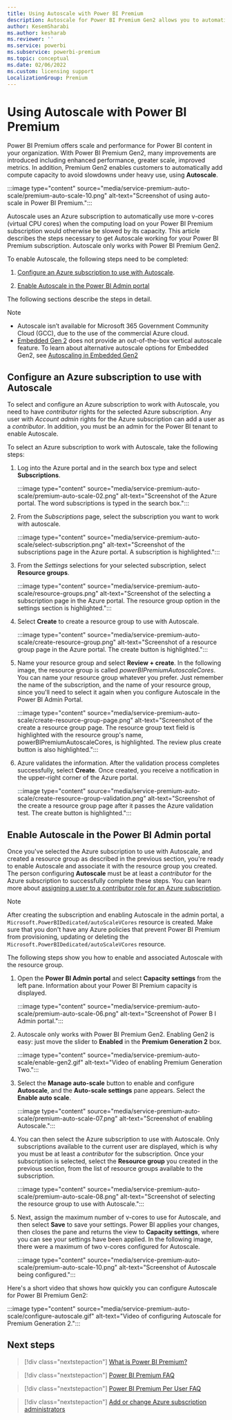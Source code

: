 ```yaml
---
title: Using Autoscale with Power BI Premium
description: Autoscale for Power BI Premium Gen2 allows you to automatically scale processing power to meet your Power BI user requirements
author: KesemSharabi
ms.author: kesharab
ms.reviewer: ''
ms.service: powerbi
ms.subservice: powerbi-premium
ms.topic: conceptual
ms.date: 02/06/2022
ms.custom: licensing support
LocalizationGroup: Premium
---
```


# Using Autoscale with Power BI Premium

Power BI Premium offers scale and performance for Power BI content in your organization. With Power BI Premium Gen2, many improvements are introduced including enhanced performance, greater scale, improved metrics. In addition, Premium Gen2 enables customers to automatically add compute capacity to avoid slowdowns under heavy use, using **Autoscale**.

:::image type="content" source="media/service-premium-auto-scale/premium-auto-scale-10.png" alt-text="Screenshot of using auto-scale in Power BI Premium.":::

Autoscale uses an Azure subscription to automatically use more v-cores (virtual CPU cores) when the computing load on your Power BI Premium subscription would otherwise be slowed by its capacity. This article describes the steps necessary to get Autoscale working for your Power BI Premium subscription. Autoscale only works with Power BI Premium Gen2.

To enable Autoscale, the following steps need to be completed:

1. [Configure an Azure subscription to use with Autoscale](#configure-an-azure-subscription-to-use-with-autoscale).

2. [Enable Autoscale in the Power BI Admin portal](#enable-autoscale-in-the-power-bi-admin-portal)

The following sections describe the steps in detail.

>[!NOTE]
>
>* Autoscale isn’t available for Microsoft 365 Government Community Cloud (GCC), due to the use of the commercial Azure cloud.
>* [Embedded Gen 2](../developer/embedded/embedded-analytics-power-bi.md) does not provide an out-of-the-box vertical autoscale feature. To learn about alternative autoscale options for Embedded Gen2, see [Autoscaling in Embedded Gen2](../developer/embedded/azure-pbie-scale-capacity.md#autoscale-your-capacity)

## Configure an Azure subscription to use with Autoscale

To select and configure an Azure subscription to work with Autoscale, you need to have *contributor* rights for the selected Azure subscription. Any user with *Account admin* rights for the Azure subscription can add a user as a *contributor*. In addition, you must be an admin for the Power BI tenant to enable Autoscale.

To select an Azure subscription to work with Autoscale, take the following steps:

1. Log into the Azure portal and in the search box type and select **Subscriptions**.

    :::image type="content" source="media/service-premium-auto-scale/premium-auto-scale-02.png" alt-text="Screenshot of the Azure portal. The word subscriptions is typed in the search box.":::

2. From the *Subscriptions* page, select the subscription you want to work with autoscale.

    :::image type="content" source="media/service-premium-auto-scale/select-subscription.png" alt-text="Screenshot of the subscriptions page in the Azure portal. A subscription is highlighted.":::

3. From the *Settings* selections for your selected subscription, select **Resource groups**.

    :::image type="content" source="media/service-premium-auto-scale/resource-groups.png" alt-text="Screenshot of the selecting a subscription page in the Azure portal. The resource group option in the settings section is highlighted.":::

4. Select **Create** to create a resource group to use with Autoscale.

    :::image type="content" source="media/service-premium-auto-scale/create-resource-group.png" alt-text="Screenshot of a resource group page in the Azure portal. The create button is highlighted.":::

5. Name your resource group and select **Review + create**. In the following image, the resource group is called *powerBIPremiumAutoscaleCores*. You can name your resource group whatever you prefer. Just remember the name of the subscription, and the name of your resource group, since you'll need to select it again when you configure Autoscale in the Power BI Admin Portal.

    :::image type="content" source="media/service-premium-auto-scale/create-resource-group-page.png" alt-text="Screenshot of the create a resource group page. The resource group text field is highlighted with the resource group's name, powerBIPremiumAutoscaleCores, is highlighted. The review plus create button is also highlighted.":::

6. Azure validates the information. After the validation process completes successfully, select **Create**. Once created, you receive a notification in the upper-right corner of the Azure portal.

    :::image type="content" source="media/service-premium-auto-scale/create-resource-group-validation.png" alt-text="Screenshot of the create a resource group page after it passes the Azure validation test. The create button is highlighted.":::

## Enable Autoscale in the Power BI Admin portal

Once you've selected the Azure subscription to use with Autoscale, and created a resource group as described in the previous section, you're ready to enable Autoscale and associate it with the resource group you created. The person configuring **Autoscale** must be at least a *contributor* for the Azure subscription to successfully complete these steps. You can learn more about [assigning a user to a contributor role for an Azure subscription](/azure/cost-management-billing/manage/add-change-subscription-administrator).

>[!NOTE]
>After creating the subscription and enabling Autoscale in the admin portal, a `Microsoft.PowerBIDedicated/autoScaleVCores` resource is created. Make sure that you don't have any Azure policies that prevent Power BI Premium from provisioning, updating or deleting the `Microsoft.PowerBIDedicated/autoScaleVCores` resource.

The following steps show you how to enable and associated Autoscale with the resource group.

1. Open the **Power BI Admin portal** and select **Capacity settings** from the left pane. Information about your Power BI Premium capacity is displayed.

    :::image type="content" source="media/service-premium-auto-scale/premium-auto-scale-06.png" alt-text="Screenshot of Power B I Admin portal.":::

2. Autoscale only works with Power BI Premium Gen2. Enabling Gen2 is easy: just move the slider to **Enabled** in the **Premium Generation 2** box. 

    :::image type="content" source="media/service-premium-auto-scale/enable-gen2.gif" alt-text="Video of enabling Premium Generation Two.":::

3. Select the **Manage auto-scale** button to enable and configure **Autoscale**, and the **Auto-scale settings** pane appears. Select the **Enable auto scale**.

    :::image type="content" source="media/service-premium-auto-scale/premium-auto-scale-07.png" alt-text="Screenshot of enabling Autoscale.":::

4. You can then select the Azure subscription to use with Autoscale. Only subscriptions available to the current user are displayed, which is why you must be at least a *contributor* for the subscription. Once your subscription is selected, select the **Resource group** you created in the previous section, from the list of resource groups available to the subscription.

    :::image type="content" source="media/service-premium-auto-scale/premium-auto-scale-08.png" alt-text="Screenshot of selecting the resource group to use with Autoscale.":::

5. Next, assign the maximum number of v-cores to use for Autoscale, and then select **Save** to save your settings. Power BI applies your changes, then closes the pane and returns the view to **Capacity settings**, where you can see your settings have been applied. In the following image, there were a maximum of two v-cores configured for Autoscale.

    :::image type="content" source="media/service-premium-auto-scale/premium-auto-scale-10.png" alt-text="Screenshot of Autoscale being configured.":::

Here's a short video that shows how quickly you can configure Autoscale for Power BI Premium Gen2:

:::image type="content" source="media/service-premium-auto-scale/configure-autoscale.gif" alt-text="Video of configuring Autoscale for Premium Generation 2.":::

## Next steps

> [!div class="nextstepaction"]
> [What is Power BI Premium?](service-premium-gen2-what-is.md)

> [!div class="nextstepaction"]
> [Power BI Premium FAQ](service-premium-gen2-faq.yml)

> [!div class="nextstepaction"]
> [Power BI Premium Per User FAQ](service-premium-per-user-faq.yml)

> [!div class="nextstepaction"]
> [Add or change Azure subscription administrators](/azure/cost-management-billing/manage/add-change-subscription-administrator)
